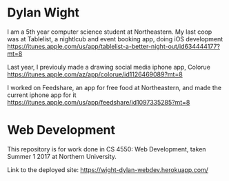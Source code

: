 # Dylan Wight
I am a 5th year computer science student at Northeastern. My last coop was at Tablelist, a nightlcub and event booking app,  doing iOS development
https://itunes.apple.com/us/app/tablelist-a-better-night-out/id634444177?mt=8

Last year, I previouly made a drawing social media iphone app, Colorue
https://itunes.apple.com/az/app/colorue/id1126469089?mt=8

I worked on Feedshare, an app for free food at Northeastern, and made the current iphone app for it
https://itunes.apple.com/us/app/feedshare/id1097335285?mt=8

# Web Development
This repository is for work done in CS 4550: Web Development, taken Summer 1 2017 at Northern University. 

Link to the deployed site: https://wight-dylan-webdev.herokuapp.com/
